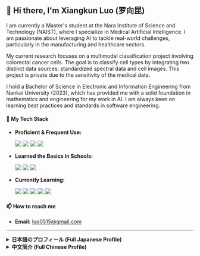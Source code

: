 ## 👋 Hi there, I'm Xiangkun Luo (罗向昆)

I am currently a Master's student at the Nara Institute of Science and Technology (NAIST), where I specialize in Medical Artificial Intelligence. I am passionate about leveraging AI to tackle real-world challenges, particularly in the manufacturing and healthcare sectors.

My current research focuses on a multimodal classification project involving colorectal cancer cells. The goal is to classify cell types by integrating two distinct data sources: standardized spectral data and cell images. This project is private due to the sensitivity of the medical data.

I hold a Bachelor of Science in Electronic and Information Engineering from Nankai University (2023), which has provided me with a solid foundation in mathematics and engineering for my work in AI. I am always keen on learning best practices and standards in software engineering.

#### 🚀 My Tech Stack
* **Proficient & Frequent Use:**
    <p>
      <img src="https://img.shields.io/badge/Python-3776AB?style=for-the-badge&logo=python&logoColor=white" />
      <img src="https://img.shields.io/badge/scikit--learn-F7931E?style=for-the-badge&logo=scikit-learn&logoColor=white" />
      <img src="https://img.shields.io/badge/PyTorch-EE4C2C?style=for-the-badge&logo=pytorch&logoColor=white" />
      <img src="https://img.shields.io/badge/Git-F05032?style=for-the-badge&logo=git&logoColor=white" />
    </p>
* **Learned the Basics in Schools:**
    <p>
      <img src="https://img.shields.io/badge/C-A8B9CC?style=for-the-badge&logo=c&logoColor=white" />
      <img src="https://img.shields.io/badge/C%2B%2B-00599C?style=for-the-badge&logo=c%2B%2B&logoColor=white" />
      <img src="https://img.shields.io/badge/MCU-Embedded_C-283458?style=for-the-badge&logo=arduino&logoColor=white" />
    </p>
* **Currently Learning:**
    <p>
      <img src="https://img.shields.io/badge/Docker-2496ED?style=for-the-badge&logo=docker&logoColor=white" />
      <img src="https://img.shields.io/badge/Linux-FCC624?style=for-the-badge&logo=linux&logoColor=black" />
      <img src="https://img.shields.io/badge/Azure-0078D4?style=for-the-badge&logo=microsoftazure&logoColor=white" />
      <img src="https://img.shields.io/badge/MONAI-00AEEF?style=for-the-badge&logo=monai&logoColor=white" />
      <img src="https://img.shields.io/badge/SQL-4479A1?style=for-the-badge&logo=mysql&logoColor=white" />
    </p>


#### 📫 How to reach me
* **Email:** luo0515@gmail.com

---

<details>
<summary><strong>日本語のプロフィール (Full Japanese Profile)</strong></summary>

<br>

## 👋 羅向昆（ルオ　シャンクン）と申します

現在、奈良先端科学技術大学院大学（NAIST）の修士課程に在籍し、人工知能（AI）を専攻しています。AI技術を活用して、製造業や医療分野における現実的な課題を解決することに情熱を注いでいます。

現在の研究では、大腸がん細胞に関するマルチモーダル分類プロジェクトに焦点を当てています。このプロジェクトの目的は、標準化処理されたスペクトルデータと細胞画像という2つの異なるデータソースを統合することにより、細胞タイプの精密な分類を実現することです。医療データの機密性から、このプロジェクトのリポジトリは非公開となっています。

2023年に南開大学の電子情報工学科を卒業し、理学士号を取得しました。この学歴が、現在のAI研究における数理的および工学的な基礎となっています。また、ソフトウェア工学におけるベストプラクティスと業界標準を学ぶことに常に関心を持っています。

#### 🚀 私の技術スタック
* **習熟しており、頻繁に使用:**
    <p>
      <img src="https://img.shields.io/badge/Python-3776AB?style=for-the-badge&logo=python&logoColor=white" />
      <img src="https://img.shields.io/badge/scikit--learn-F7931E?style=for-the-badge&logo=scikit-learn&logoColor=white" />
      <img src="https://img.shields.io/badge/PyTorch-EE4C2C?style=for-the-badge&logo=pytorch&logoColor=white" />
      <img src="https://img.shields.io/badge/Git-F05032?style=for-the-badge&logo=git&logoColor=white" />
    </p>
* **学校で基礎を学習:**
    <p>
      <img src="https://img.shields.io/badge/C-A8B9CC?style=for-the-badge&logo=c&logoColor=white" />
      <img src="https://img.shields.io/badge/C%2B%2B-00599C?style=for-the-badge&logo=c%2B%2B&logoColor=white" />
      <img src="https://img.shields.io/badge/MCU-Embedded_C-283458?style=for-the-badge&logo=arduino&logoColor=white" />
    </p>
* **現在学習中:**
    <p>
      <img src="https://img.shields.io/badge/Docker-2496ED?style=for-the-badge&logo=docker&logoColor=white" />
      <img src="https://img.shields.io/badge/Linux-FCC624?style=for-the-badge&logo=linux&logoColor=black" />
      <img src="https://img.shields.io/badge/Azure-0078D4?style=for-the-badge&logo=microsoftazure&logoColor=white" />
      <img src="https://img.shields.io/badge/MONAI-00AEEF?style=for-the-badge&logo=monai&logoColor=white" />
      <img src="https://img.shields.io/badge/SQL-4479A1?style=for-the-badge&logo=mysql&logoColor=white" />
    </p>


#### 📫 連絡先
* **メール:** `luo0515@gmail.com`

</details>

<details>
<summary><strong>中文简介 (Full Chinese Profile)</strong></summary>

<br>

## 👋 你好，我的名字是罗向昆

我目前是奈良先端科学技术大学院大学 (NAIST) 的人工智能方向硕士研究生。我对利用AI技术赋能制造业与医疗领域，解决实际应用中的挑战充满热情。

我目前的研究是一个关于肠癌细胞的多模态分类项目。该项目的目标是通过融合标准化处理后的光谱数据与细胞图像这两种不同形式的数据源来实现对细胞类型的精准分类。由于医疗数据的敏感性保密，该项目库为私有。

我本科毕业于南开大学电子信息工程专业，并于2023年获得理学学士学位，这为我在人工智能领域的研究奠定了坚实的数理和工程基础。我始终热衷于学习软件工程的最佳实践与行业标准。

#### 🚀 我的技能栈
* **熟练常用:**
    <p>
      <img src="https://img.shields.io/badge/Python-3776AB?style=for-the-badge&logo=python&logoColor=white" />
      <img src="https://img.shields.io/badge/scikit--learn-F7931E?style=for-the-badge&logo=scikit-learn&logoColor=white" />
      <img src="https://img.shields.io/badge/PyTorch-EE4C2C?style=for-the-badge&logo=pytorch&logoColor=white" />
      <img src="https://img.shields.io/badge/Git-F05032?style=for-the-badge&logo=git&logoColor=white" />
    </p>
* **学校中学习了基础:**
    <p>
      <img src="https://img.shields.io/badge/C-A8B9CC?style=for-the-badge&logo=c&logoColor=white" />
      <img src="https://img.shields.io/badge/C%2B%2B-00599C?style=for-the-badge&logo=c%2B%2B&logoColor=white" />
      <img src="https://img.shields.io/badge/MCU-Embedded_C-283458?style=for-the-badge&logo=arduino&logoColor=white" />
    </p>
* **正在学习:**
    <p>
      <img src="https://img.shields.io/badge/Docker-2496ED?style=for-the-badge&logo=docker&logoColor=white" />
      <img src="https://img.shields.io/badge/Linux-FCC624?style=for-the-badge&logo=linux&logoColor=black" />
      <img src="https://img.shields.io/badge/Azure-0078D4?style=for-the-badge&logo=microsoftazure&logoColor=white" />
      <img src="https://img.shields.io/badge/MONAI-00AEEF?style=for-the-badge&logo=monai&logoColor=white" />
      <img src="https://img.shields.io/badge/SQL-4479A1?style=for-the-badge&logo=mysql&logoColor=white" />
    </p>


#### 📫 如何联系我
* **邮箱:** luo0515@gmail.com 

</details>
